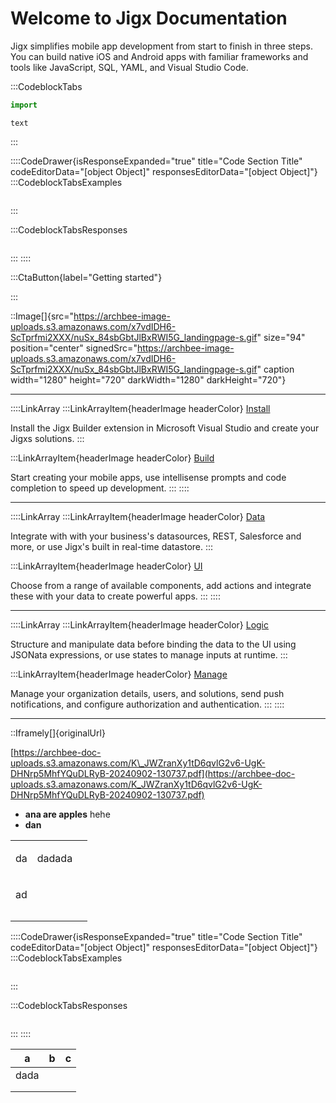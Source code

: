 # Welcome to Jigx Documentation

Jigx simplifies mobile app development from start to finish in three steps. You can build native iOS and Android apps with familiar frameworks and tools like JavaScript, SQL, YAML, and Visual Studio Code.

:::CodeblockTabs
```javascript
import
```

```none
text
```
:::

::::CodeDrawer{isResponseExpanded="true" title="Code Section Title" codeEditorData="[object Object]" responsesEditorData="[object Object]"}
:::CodeblockTabsExamples
```text
```
:::

:::CodeblockTabsResponses
```text
```
:::
::::

:::CtaButton{label="Getting started"}

:::

::Image[]{src="https://archbee-image-uploads.s3.amazonaws.com/x7vdIDH6-ScTprfmi2XXX/nuSx_84sbGbtJlBxRWI5G_landingpage-s.gif" size="94" position="center" signedSrc="https://archbee-image-uploads.s3.amazonaws.com/x7vdIDH6-ScTprfmi2XXX/nuSx_84sbGbtJlBxRWI5G_landingpage-s.gif" caption width="1280" height="720" darkWidth="1280" darkHeight="720"}

***

::::LinkArray
:::LinkArrayItem{headerImage headerColor}
&#x20;    [Install](<./Getting started/Install the Jigx Builder.md>)

Install the Jigx Builder extension in Microsoft Visual Studio and create your Jigxs solutions.
:::

:::LinkArrayItem{headerImage headerColor}
&#x20;     [Build](<./Building Apps with Jigx/Jigx Builder _code editor_.md>)

Start creating your mobile apps, use intellisense prompts and code completion to speed up development.
:::
::::

***

::::LinkArray
:::LinkArrayItem{headerImage headerColor}
&#x20;    [Data](<./Building Apps with Jigx/Data.md>)

Integrate with with your business's datasources, REST, Salesforce and more, or use Jigx's built in real-time datastore.
:::

:::LinkArrayItem{headerImage headerColor}
&#x20;     [UI](<./Building Apps with Jigx/UI.md>)

Choose from a range of available components, add actions and integrate these with your data to create powerful apps.
:::
::::

***

::::LinkArray
:::LinkArrayItem{headerImage headerColor}
&#x20;    [Logic](<./Building Apps with Jigx/Logic.md>)

Structure and manipulate data before binding the data to the UI using JSONata expressions, or use states to manage inputs at runtime.
:::

:::LinkArrayItem{headerImage headerColor}
&#x20;     [Manage](<./Administration/Management Overview.md>)

Manage your organization details, users, and solutions, send push notifications, and configure authorization and authentication.
:::
::::

***

::Iframely[]{originalUrl}

[https://archbee-doc-uploads.s3.amazonaws.com/K\_JWZranXy1tD6qvlG2v6-UgK-DHNrp5MhfYQuDLRyB-20240902-130737.pdf](https://archbee-doc-uploads.s3.amazonaws.com/K_JWZranXy1tD6qvlG2v6-UgK-DHNrp5MhfYQuDLRyB-20240902-130737.pdf)

- **ana are apples**
  hehe
- **dan**

<table isTableHeaderOn="true" selectedColumns="" selectedRows="" selectedTable="false" columnWidths="157">
  <tr>
    <td>
      <p>da</p>
    </td>
    <td>
      <p>dadada</p>
    </td>
    <td>
    </td>
  </tr>
  <tr>
    <td>
      <p>ad</p>
    </td>
    <td>
    </td>
    <td>
    </td>
  </tr>
  <tr>
    <td>
    </td>
    <td>
    </td>
    <td>
    </td>
  </tr>
  <tr>
    <td>
    </td>
    <td>
    </td>
    <td>
    </td>
  </tr>
</table>



::::CodeDrawer{isResponseExpanded="true" title="Code Section Title" codeEditorData="[object Object]" responsesEditorData="[object Object]"}
:::CodeblockTabsExamples
```text
```
:::

:::CodeblockTabsResponses
```text
```
:::
::::

| a    | b | c |
| ---- | - | - |
| dada |   |   |
|      |   |   |
|      |   |   |

